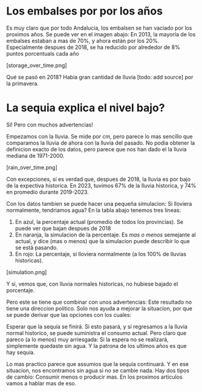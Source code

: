 # Los embalses por por los años

Es muy claro que por todo Andalucía, los embalsen se han vaciado por los proximos años. Se puede ver en el imagen abajo: En 2013, la mayoría de los embalses estaban a mas de 70%, y ahora están por los 20%. Especialmente despues de 2018, se ha reducido por alrededor de 8% puntos porcentuals cada año

[storage_over_time.png]

Qué se pasó en 2018? Habia gran cantidad de lluvia [todo: add source] por la primavera.

# La sequia explica el nivel bajo? 

Sí! Pero con muchos advertencias!

Empezamos con la lluvia. Se mide por cm, pero parece lo mas sencillo que comparamos la lluvia de ahora con la lluvia del pasado. No podia obtener la definicion exacto de los datos, pero parece que nos han dado el la lluvia mediana de 1971-2000.

[rain_over_time.png]

Con excepciones, sí es verdad que, despues de 2018, la lluvia es por bajo de la expectiva historica. En 2023, tuvimos 67% de la lluvia historica, y 74% en promedio durante 2019-2023.

Con los datos tambien se puede hacer una pequeña simulacion: Si lloviera normalmente, tendriamos agua? En la tabla abajo tenemos tres lineas:

1. En azul, la percentaje actual (promedio de todos los provincías). Se puede ver que bajan despues de 2018
2. En naranja, la simulacion de la percentaje. Es *mas o menos* semejante al actual, y dice (mas o menos) que la simulacion puede describir lo que se está pasando.
3. En rojo: La percentaje, si lloviera normalmente (a los 100% de lluvias historicas).

[simulation.png]

Y sí, vemos que, con lluvia normales historicas, no hubiese bajado el porcentaje.

Pero este se tiene que combinar con unos advertencias: Este resultado no tiene una direccíon politico. Solo nos ayuda a mejorar la situacíon, por que se puede derivar que las opciones con los cuales:

Esperar que la sequía se finirá. Si esto pasará, y si regresamos a la lluvia normal historico, se puede suministra el consumo actual. Pero claro que pareco (a lo menos) muy arriesgada: Si la espera no se realizará, simplemente quedaste sin agua. Y la patrona de los ultimos años es que hay sequía.

Lo mas practico parece que assumios que la sequía continuará. Y en ese situacíon, nos encontramos sin agua si no se cambie nada. Hay dos tipos de cambio: Consumir menos o producir mas. En los proximos articulos vamos a hablar mas de eso.







